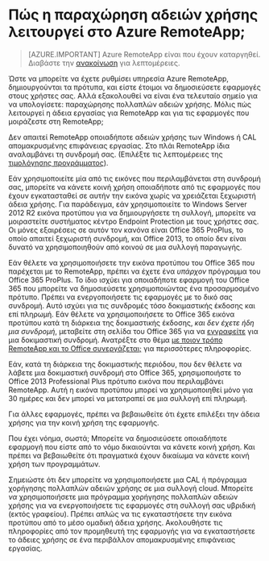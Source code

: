 <properties
    pageTitle="Azure άδειες χρήσης RemoteApp | Microsoft Azure"
    description="Μάθετε πώς παραχώρησης πολλαπλών αδειών χρήσης λειτουργεί στο Azure RemoteApp."
    services="remoteapp"
    documentationCenter=""
    authors="lizap"
    manager="mbaldwin" />

<tags
    ms.service="remoteapp"
    ms.workload="compute"
    ms.tgt_pltfrm="na"
    ms.devlang="na"
    ms.topic="get-started-article"
    ms.date="08/15/2016"
    ms.author="elizapo" />


# <a name="how-does-licensing-work-in-azure-remoteapp"></a>Πώς η παραχώρηση αδειών χρήσης λειτουργεί στο Azure RemoteApp;

> [AZURE.IMPORTANT]
> Azure RemoteApp είναι που έχουν καταργηθεί. Διαβάστε την [ανακοίνωση](https://go.microsoft.com/fwlink/?linkid=821148) για λεπτομέρειες.

Ώστε να μπορείτε να έχετε ρυθμίσει υπηρεσία Azure RemoteApp, δημιουργούνται τα πρότυπα, και είστε έτοιμοι να δημοσιεύσετε εφαρμογές στους χρήστες σας. Αλλά εξακολουθεί να είναι ένα τελευταίο σημείο για να υπολογίσετε: παραχώρησης πολλαπλών αδειών χρήσης. Μόλις πώς λειτουργεί η άδεια εργασίας για RemoteApp και για τις εφαρμογές που μοιράζεστε στη RemoteApp;

Δεν απαιτεί RemoteApp οποιαδήποτε αδειών χρήσης των Windows ή CAL απομακρυσμένης επιφάνειας εργασίας. Στο πλάι RemoteApp ίδια αναλαμβάνει τη συνδρομή σας. (Επιλέξτε τις λεπτομέρειες της [τιμολόγησης προγράμματος](https://azure.microsoft.com/pricing/details/remoteapp)).

Εάν χρησιμοποιείτε μία από τις εικόνες που περιλαμβάνεται στη συνδρομή σας, μπορείτε να κάνετε κοινή χρήση οποιαδήποτε από τις εφαρμογές που έχουν εγκατασταθεί σε αυτήν την εικόνα χωρίς να χρειάζεται ξεχωριστή άδεια χρήσης. Για παράδειγμα, εάν χρησιμοποιείτε το Windows Server 2012 R2 εικόνα προτύπου για να δημιουργήσετε τη συλλογή, μπορείτε να μοιραστείτε συστήματος κέντρο Endpoint Protection με τους χρήστες σας. Οι μόνες εξαιρέσεις σε αυτόν τον κανόνα είναι Office 365 ProPlus, το οποίο απαιτεί ξεχωριστή συνδρομή, και Office 2013, το οποίο δεν είναι δυνατό να χρησιμοποιηθούν από κοινού σε μια συλλογή παραγωγής.

Εάν θέλετε να χρησιμοποιήσετε την εικόνα προτύπου του Office 365 που παρέχεται με το RemoteApp, πρέπει να έχετε ένα *υπάρχον* πρόγραμμα του Office 365 ProPlus. Το ίδιο ισχύει για οποιαδήποτε εφαρμογή του Office 365 που μπορείτε να δημοσιεύσετε χρησιμοποιώντας ένα προσαρμοσμένο πρότυπο. Πρέπει να ενεργοποιήσετε τις εφαρμογές με το δικό σας συνδρομή. Αυτό ισχύει για τις συνδρομές τόσο δοκιμαστικής έκδοσης και επί πληρωμή. Εάν θέλετε να χρησιμοποιήσετε το Office 365 εικόνα προτύπου κατά τη διάρκεια της δοκιμαστικής έκδοσης, *και δεν έχετε ήδη μια συνδρομή*, μεταβείτε στη σελίδα του Office 365 για να [εγγραφείτε](https://go.microsoft.com/fwlink/p/?LinkID=403802) για μια δοκιμαστική συνδρομή. Ανατρέξτε στο θέμα [με ποιον τρόπο RemoteApp και το Office συνεργάζεται;](remoteapp-o365.md) για περισσότερες πληροφορίες.

Εάν, κατά τη διάρκεια της δοκιμαστικής περιόδου, που δεν θέλετε να λάβετε μια δοκιμαστική συνδρομή στο Office 365, χρησιμοποιήστε το Office 2013 Professional Plus πρότυπο εικόνα που περιλαμβάνει RemoteApp. Αυτή η εικόνα προτύπου μπορεί να χρησιμοποιηθεί μόνο για 30 ημέρες και δεν μπορεί να μετατραπεί σε μια συλλογή επί πληρωμή.

Για άλλες εφαρμογές, πρέπει να βεβαιωθείτε ότι έχετε επιλέξει την άδεια χρήσης για την κοινή χρήση της εφαρμογής.

Που έχει νόημα, σωστά; Μπορείτε να δημοσιεύσετε οποιαδήποτε εφαρμογή που είστε από το νόμο δικαιούνται να κάνετε κοινή χρήση. Και πρέπει να βεβαιωθείτε ότι πραγματικά έχουν δικαίωμα να κάνετε κοινή χρήση των προγραμμάτων.

Σημειώστε ότι δεν μπορείτε να χρησιμοποιήσετε μια CAL ή πρόγραμμα χορήγησης πολλαπλών αδειών χρήσης σε μια συλλογή cloud. Μπορείτε *να* χρησιμοποιήσετε μια πρόγραμμα χορήγησης πολλαπλών αδειών χρήσης για να ενεργοποιήσετε τις εφαρμογές στη συλλογή σας υβριδική (εκτός γραφείου). Πρέπει απλώς να τις εγκαταστήσετε την εικόνα προτύπου από το μέσο ομαδική άδεια χρήσης. Ακολουθήστε τις πληροφορίες από τον προμηθευτή της εφαρμογής για να εγκαταστήσετε το άδειες χρήσης σε ένα περιβάλλον απομακρυσμένης επιφάνειας εργασίας.
